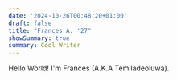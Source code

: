 ```yaml
---
date: '2024-10-26T00:48:20+01:00'
draft: false
title: "Frances A. '27"
showSummary: true
summary: Cool Writer
---
```


Hello World! I'm Frances (A.K.A Temiladeoluwa).
